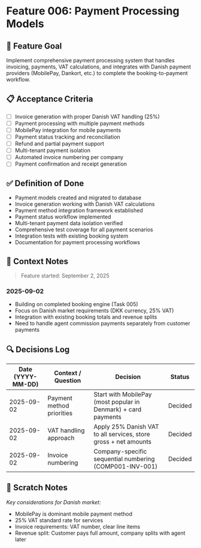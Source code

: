 # Feature 006: Payment Processing Models

## 🎯 Feature Goal
Implement comprehensive payment processing system that handles invoicing, payments, VAT calculations, and integrates with Danish payment providers (MobilePay, Dankort, etc.) to complete the booking-to-payment workflow.

## 📋 Acceptance Criteria
- [ ] Invoice generation with proper Danish VAT handling (25%)
- [ ] Payment processing with multiple payment methods
- [ ] MobilePay integration for mobile payments
- [ ] Payment status tracking and reconciliation
- [ ] Refund and partial payment support
- [ ] Multi-tenant payment isolation
- [ ] Automated invoice numbering per company
- [ ] Payment confirmation and receipt generation

## ✅ Definition of Done
- Payment models created and migrated to database
- Invoice generation working with Danish VAT calculations
- Payment method integration framework established
- Payment status workflow implemented
- Multi-tenant payment data isolation verified
- Comprehensive test coverage for all payment scenarios
- Integration tests with existing booking system
- Documentation for payment processing workflows

## 📝 Context Notes
> Feature started: September 2, 2025

### 2025-09-02
* Building on completed booking engine (Task 005)
* Focus on Danish market requirements (DKK currency, 25% VAT)
* Integration with existing booking totals and revenue splits
* Need to handle agent commission payments separately from customer payments

## 🔍 Decisions Log
| Date (YYYY-MM-DD) | Context / Question | Decision | Status |
|-------------------|--------------------|----------|--------|
| 2025-09-02 | Payment method priorities | Start with MobilePay (most popular in Denmark) + card payments | Decided |
| 2025-09-02 | VAT handling approach | Apply 25% Danish VAT to all services, store gross + net amounts | Decided |
| 2025-09-02 | Invoice numbering | Company-specific sequential numbering (COMP001-INV-001) | Decided |

## 📝 Scratch Notes
*Key considerations for Danish market:*
- MobilePay is dominant mobile payment method
- 25% VAT standard rate for services
- Invoice requirements: VAT number, clear line items
- Revenue split: Customer pays full amount, company splits with agent later
